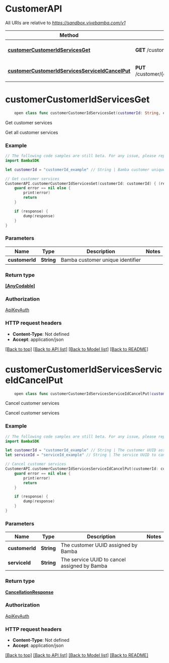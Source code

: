 # CustomerAPI

All URIs are relative to *https://sandbox.vivebamba.com/v1*

Method | HTTP request | Description
------------- | ------------- | -------------
[**customerCustomerIdServicesGet**](CustomerAPI.md#customercustomeridservicesget) | **GET** /customer/{customerId}/services | Get customer services
[**customerCustomerIdServicesServiceIdCancelPut**](CustomerAPI.md#customercustomeridservicesserviceidcancelput) | **PUT** /customer/{customerId}/services/{serviceId}/cancel | Cancel customer services


# **customerCustomerIdServicesGet**
```swift
    open class func customerCustomerIdServicesGet(customerId: String, completion: @escaping (_ data: [AnyCodable]?, _ error: Error?) -> Void)
```

Get customer services

Get all customer services

### Example 
```swift
// The following code samples are still beta. For any issue, please report via http://github.com/OpenAPITools/openapi-generator/issues/new
import BambaSDK

let customerId = "customerId_example" // String | Bamba customer unique identifier

// Get customer services
CustomerAPI.customerCustomerIdServicesGet(customerId: customerId) { (response, error) in
    guard error == nil else {
        print(error)
        return
    }

    if (response) {
        dump(response)
    }
}
```

### Parameters

Name | Type | Description  | Notes
------------- | ------------- | ------------- | -------------
 **customerId** | **String** | Bamba customer unique identifier | 

### Return type

[**[AnyCodable]**](AnyCodable.md)

### Authorization

[ApiKeyAuth](../README.md#ApiKeyAuth)

### HTTP request headers

 - **Content-Type**: Not defined
 - **Accept**: application/json

[[Back to top]](#) [[Back to API list]](../README.md#documentation-for-api-endpoints) [[Back to Model list]](../README.md#documentation-for-models) [[Back to README]](../README.md)

# **customerCustomerIdServicesServiceIdCancelPut**
```swift
    open class func customerCustomerIdServicesServiceIdCancelPut(customerId: String, serviceId: String, completion: @escaping (_ data: CancellationResponse?, _ error: Error?) -> Void)
```

Cancel customer services

Cancel customer services

### Example 
```swift
// The following code samples are still beta. For any issue, please report via http://github.com/OpenAPITools/openapi-generator/issues/new
import BambaSDK

let customerId = "customerId_example" // String | The customer UUID assigned by Bamba
let serviceId = "serviceId_example" // String | The service UUID to cancel assigned by Bamba

// Cancel customer services
CustomerAPI.customerCustomerIdServicesServiceIdCancelPut(customerId: customerId, serviceId: serviceId) { (response, error) in
    guard error == nil else {
        print(error)
        return
    }

    if (response) {
        dump(response)
    }
}
```

### Parameters

Name | Type | Description  | Notes
------------- | ------------- | ------------- | -------------
 **customerId** | **String** | The customer UUID assigned by Bamba | 
 **serviceId** | **String** | The service UUID to cancel assigned by Bamba | 

### Return type

[**CancellationResponse**](CancellationResponse.md)

### Authorization

[ApiKeyAuth](../README.md#ApiKeyAuth)

### HTTP request headers

 - **Content-Type**: Not defined
 - **Accept**: application/json

[[Back to top]](#) [[Back to API list]](../README.md#documentation-for-api-endpoints) [[Back to Model list]](../README.md#documentation-for-models) [[Back to README]](../README.md)

